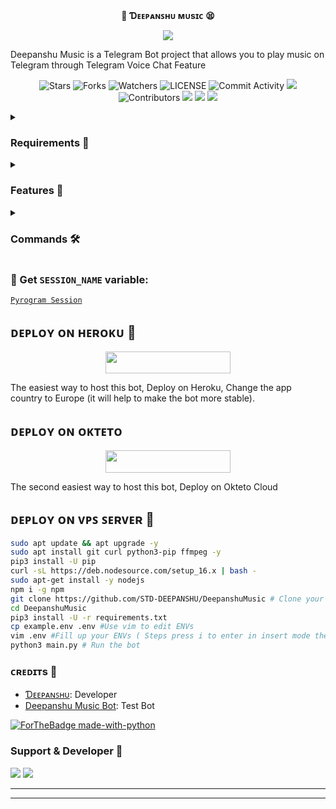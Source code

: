 <p align="center">
    <br><b>🥺 Ɗᴇᴇᴘᴀɴꜱʜᴜ ᴍᴜsɪᴄ 😫</b><br>
</p>
<p align="center"><a href="https://t.me/Tricky_Deepanshu"><img src="https://telegra.ph/file/ba0b5839a392a7b56c189.jpg"></a></p>

Deepanshu Music is a Telegram Bot project that allows you to play music on Telegram through Telegram Voice Chat Feature</b><br>

<p align="center">
    <img src="https://img.shields.io/github/stars/STD-DEEPANSHU/DeepanshuMusic?style=for-the-badge" alt="Stars">
    <img src="https://img.shields.io/github/forks/STD-DEEPANSHU/DeepanshuMusic?style=for-the-badge" alt="Forks">
    <img src="https://img.shields.io/github/watchers/STD-DEEPANSHU/DeepanshuMusic?style=for-the-badge" alt="Watchers">
    <img src="https://img.shields.io/github/license/STD-DEEPANSHU/DeepanshuMusic?style=for-the-badge" alt="LICENSE">
    <img src="https://img.shields.io/github/commit-activity/w/STD-DEEPANSHU/DeepanshuMusic?style=for-the-badge" alt="Commit Activity">
    <a href="https://github.com/STD-DEEPANSHU/DeepanshuMusic/commits/STD-DEEPANSHU"> <img src="https://img.shields.io/github/last-commit/STD-DEEPANSHU/DeepanshuMusic?color=blue&logo=github&logoColor=green&style=for-the-badge" /></a>
    <img src="https://img.shields.io/github/contributors/STD-DEEPANSHU/DeepanshuMusic?style=for-the-badge" alt="Contributors">
    <a href="https://github.com/STD-DEEPANSHU/DeepanshuMusic/issues"> <img src="https://img.shields.io/github/issues/STD-DEEPANSHU/DeepanshuMusic?color=blueviolet&logo=github&logoColor=green&style=for-the-badge" /></a>
    <a href="https://github.com/STD-DEEPANSHU/DeepanshuMusic"> <img src="https://img.shields.io/github/repo-size/STD-DEEPANSHU/DeepanshuMusic?color=orange&logo=github&logoColor=green&style=for-the-badge" /></a>
    <a href="https://pypi.org/project/Pyrogram/"> <img src="https://img.shields.io/pypi/v/pyrogram?color=yellow&label=pyrogram&logo=python&logoColor=green&style=for-the-badge" /></a>
</p>

<details>
<summary><h3> Requirements 📝</h3></summary>

- FFmpeg
- NodeJS [nodesource.com](https://nodesource.com/)
- Python 3.7 or higher
- [PyTgCalls](https://github.com/pytgcalls/pytgcalls)
</details>

<details>
<summary><h3> Features 🔮</h3></summary>

- Yt-dL Fix
- Updated Plug-in
- Super Fast Bot
- No Lag Hang
- Fast Download Song From Server
- Program Updated
- Smooth Player
</details>

<details>
<summary><h3> Commands 🛠</h3></summary> 

- `/play <song name>` - play song you requested
- `/song <song name>` - download songs you want quickly
- `/ping` - Bot Online or Offine

#### Admins Only 👷‍♂️
- `/pause` - pause song play
- `/resume` - resume song play
- `/skip` - play next song
- `/end` - stop music play
</details>

### 🧪 Get `SESSION_NAME` variable:

[``Pyrogram Session``](https://telegram.me/StringFatherRobot)

## ᴅᴇᴩʟᴏʏ ᴏɴ ʜᴇʀᴏᴋᴜ 🚀

<p align="center"><a href="https://heroku.com/deploy?template=https://github.com/Shrink99b/DeepanshuMusic"> <img src="https://img.shields.io/badge/Deploy%20To%20Heroku-black?style=for-the-badge&logo=heroku" width="200" height="35.45"/></a></p>
The easiest way to host this bot, Deploy on Heroku, Change the app country to Europe (it will help to make the bot more stable).

## ᴅᴇᴩʟᴏʏ ᴏɴ ᴏᴋᴛᴇᴛᴏ

<p align="center"><a href="https://cloud.okteto.com/deploy?repository=https://github.com/STD-DEEPANSHU/DeepanshuMusic"><img src="https://img.shields.io/badge/Deploy%20To%20Okteto-informational?style=for-the-badge&logo=Okteto" width="200" height="35.45"/></a></p>
The second easiest way to host this bot, Deploy on Okteto Cloud

## ᴅᴇᴘʟᴏʏ ᴏɴ ᴠᴘꜱ ꜱᴇʀᴠᴇʀ 📡

```sh
sudo apt update && apt upgrade -y
sudo apt install git curl python3-pip ffmpeg -y
pip3 install -U pip
curl -sL https://deb.nodesource.com/setup_16.x | bash -
sudo apt-get install -y nodejs
npm i -g npm
git clone https://github.com/STD-DEEPANSHU/DeepanshuMusic # Clone your repo.
cd DeepanshuMusic
pip3 install -U -r requirements.txt
cp example.env .env #Use vim to edit ENVs
vim .env #Fill up your ENVs ( Steps press i to enter in insert mode then edit the file. Press Esc to exit the editing mode then type :wq! and press Enter key to save the file.)
python3 main.py # Run the bot
```

### ᴄʀᴇᴅɪᴛs 💖
- [Ɗᴇᴇᴘᴀɴꜱʜᴜ](https://github.com/STD-DEEPANSHU): Developer
- [Deepanshu Music Bot](http://t.me/Deepanshu_Music_Robot): Test Bot

[![ForTheBadge made-with-python](http://ForTheBadge.com/images/badges/made-with-python.svg)](https://www.python.org/)

### Support & Developer 🎑
<a href="https://t.me/Tricky_Deepanshu"><img src="https://img.shields.io/badge/-Support%20Group-blue.svg?style=for-the-badge&logo=Telegram"></a>
<a href="https://telegram.me/STD-DEEPANSHU"><img src="https://img.shields.io/badge/%20Developer-blue.svg?style=for-the-badge&logo=Telegram"></a>

------------------------------------------------
-------------------------------------------------
